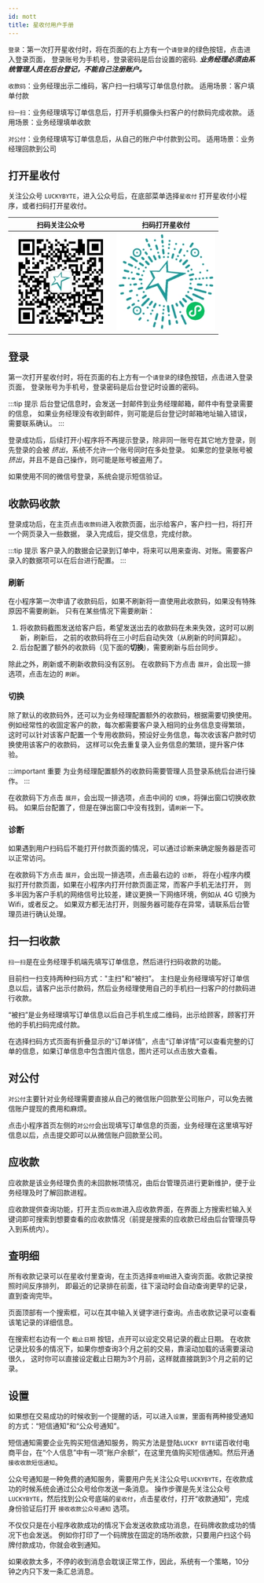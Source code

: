 ```yaml
---
id: mott
title: 星收付用户手册
---
```


`登录`：第一次打开星收付时，将在页面的右上方有一个`请登录`的绿色按钮，点击进入登录页面， 登录账号为手机号，登录密码是后台设置的密码.
***业务经理必须由系统管理人员在后台登记，不能自己注册账户。***

`收款码`：业务经理出示二维码，客户扫一扫填写订单信息付款。
适用场景：客户填单付款

`扫一扫`：业务经理填写订单信息后，打开手机摄像头扫客户的付款码完成收款。
适用场景：业务经理填单收款

`对公付`：业务经理填写订单信息后，从自己的账户中付款到公司。
适用场景：业务经理回款到公司

## 打开星收付

关注公众号 `LUCKYBYTE`，进入公众号后，在底部菜单选择`星收付`
打开星收付小程序，或者扫码打开星收付。

  扫码关注公众号             |  扫码打开星收付
:-------------------------:|:-------------------------:
<img src='/img/weixin/gzh.jpg' width='200' title='公众号' alt='公众号二维码' /> | <img src='/img/weixin/mott.jpg' width='200' title='星收付' alt='小程序码' />

## 登录

第一次打开星收付时，将在页面的右上方有一个`请登录`的绿色按钮，点击进入登录页面，
登录账号为手机号，登录密码是后台登记时设置的密码。

:::tip 提示
后台登记信息时，会发送一封邮件到业务经理邮箱，邮件中有登录需要的信息，
如果业务经理没有收到邮件，则可能是后台登记时邮箱地址输入错误，需要联系确认。
:::

登录成功后，后续打开小程序将不再提示登录，除非同一账号在其它地方登录，则先登录的会被
_挤出_，系统不允许一个账号同时在多处登录。
如果您的登录账号被 _挤出_，并且不是自己操作，则可能是账号被盗用了。

如果使用不同的微信号登录，系统会提示短信验证。

## 收款码收款

登录成功后，在主页点击`收款码`进入收款页面，出示给客户，客户扫一扫，将打开一个网页录入一些数据，
录入完成后，提交信息，完成付款。

:::tip 提示
客户录入的数据会记录到订单中，将来可以用来查询、对账。需要客户录入的数据项可以在后台进行配置。
:::

### 刷新

在小程序第一次申请了收款码后，如果不刷新将一直使用此收款码，如果没有特殊原因不需要刷新。
只有在某些情况下需要刷新：

1. 将收款码截图发送给客户后，希望发送出去的收款码在未来失效，这时可以刷新，刷新后，
之前的收款码将在三小时后自动失效（从刷新的时间算起）。
1. 后台配置了额外的收款码（见下面的**切换**)，需要刷新与后台同步。

除此之外，刷新或不刷新收款码没有区别。
在收款码下方点击 `展开`，会出现一排选项，点击左边的 `刷新`。

### 切换

除了默认的收款码外，还可以为业务经理配置额外的收款码，根据需要切换使用。
例如经常性的收固定客户的款，每次都需要客户录入相同的业务信息变得繁琐，
这时可以针对该客户配置一个专用收款码，预设好业务信息，每次收该客户款时切换使用该客户的收款码，
这样可以免去重复录入业务信息的繁琐，提升客户体验。

:::important 重要
为业务经理配置额外的收款码需要管理人员登录系统后台进行操作。
:::

在收款码下方点击 `展开`，会出现一排选项，点击中间的 `切换`，将弹出窗口切换收款码。
如果后台配置了，但是在弹出窗口中没有找到，请`刷新`一下。

### 诊断

如果遇到用户扫码后不能打开付款页面的情况，可以通过诊断来确定服务器是否可以正常访问。

在收款码下方点击 `展开`，会出现一排选项，点击最右边的 `诊断`，
将在小程序内模拟打开付款页面，如果在小程序内打开付款页面正常，而客户手机无法打开，
则多半因为客户手机的网络信号比较差，建议更换一下网络环境，例如从 4G 切换为 Wifi，或者反之。
如果双方都无法打开，则服务器可能存在异常，请联系后台管理员进行确认处理。

## 扫一扫收款

`扫一扫`是在业务经理手机端先填写订单信息，然后进行扫码收款的功能。

目前扫一扫支持两种扫码方式："主扫"和“被扫”。
主扫是业务经理填写好订单信息以后，请客户出示付款码，然后业务经理使用自己的手机扫一扫客户的付款码进行收款。

“被扫”是业务经理填写订单信息以后自己手机生成二维码，出示给顾客，顾客打开他的手机扫码完成付款。

在选择扫码方式页面有折叠显示的“订单详情”，点击“订单详情”可以查看完整的订单的信息，如果订单信息中包含图片信息，图片还可以点击放大查看。

## 对公付

`对公付`主要针对业务经理需要直接从自己的微信账户回款至公司账户，可以免去微信账户提现的费用和麻烦。

点击小程序首页左侧的`对公付`会出现填写订单信息的页面，业务经理在这里填写好信息以后，点击提交即可以从微信账户回款至公司。

## 应收款

应收款是该业务经理负责的未回款帐项情况，由后台管理员进行更新维护，便于业务经理及时了解回款进程。

应收款提供查询功能，打开主页`应收款`进入应收款界面，在界面上方搜索栏输入关键词即可搜索到想要查看的应收款情况（前提是搜索的应收款已经由后台管理员导入到系统内）。

## 查明细

所有收款记录可以在星收付里查询，在主页选择`查明细`进入查询页面。收款记录按照时间反序排列，
即最近的记录排在前面，往下滚动时会自动查询更早的记录，直到查询完毕。

页面顶部有一个搜索框，可以在其中输入关键字进行查询。点击收款记录可以查看该笔记录的详细信息。

在搜索栏右边有一个 `截止日期` 按钮，点开可以设定交易记录的截止日期。
在收款记录比较多的情况下，如果你想查询3个月之前的交易，靠滚动加载的话需要滚动很久，
这时你可以直接设定截止日期为3个月前，这样就直接跳到3个月之前的记录。


## 设置

如果想在交易成功的时候收到一个提醒的话，可以进入`设置`，里面有两种接受通知的方式：“短信通知”和“公众号通知”。

短信通知需要企业先购买短信通知服务，购买方法是登陆`LUCKY BYTE`诺百收付电商平台，在“个人信息”中有一项“账户余额“，在这里充值购买短信通知。然后开通`接收收款短信通知`。

公众号通知是一种免费的通知服务，需要用户先关注公众号`LUCKYBYTE`，在收款成功的时候系统会通过公众号给你发送一条消息。
操作步骤是先关注公众号`LUCKYBYTE`，然后找到公众号底端的`星收付`，点击星收付，打开“收款通知”，完成身份验证后打开 `接收收款公众号通知` 选项。

不仅仅只是在小程序收款成功的情况下会发送收款成功消息，在码牌收款成功的情况下也会发送。
例如你打印了一个码牌放在固定的场所收款，只要用户扫这个码牌付款成功，你就会收到通知。

如果收款太多，不停的收到消息会耽误正常工作，因此，系统有一个策略，10分钟之内只下发一条汇总消息。
